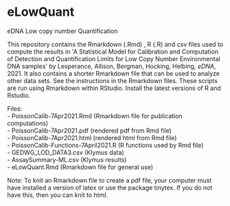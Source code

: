 # eLowQuant
eDNA Low copy number Quantification

This repository contains the Rmarkdown (.Rmd) , R (.R) and csv files used to compute the results in 'A Statistical Model for Calibration and Computation of Detection and Quantification Limits for Low Copy Number Environmental DNA samples' by Lesperance, Allison, Bergman, Hocking, Helbing, *eDNA*, 2021.  It also contains a shorter Rmarkdown file that can be used to analyze other data sets.  See the instructions in the Rmarkdown files.  These scripts are run using Rmarkdown within RStudio.  Install the latest versions of R and Rstudio.

Files:  
	- PoissonCalib-7Apr2021.Rmd (Rmarkdown file for publication computations)  
	- PoissonCalib-7Apr2021.pdf (rendered pdf from Rmd file)  
	- PoissonCalib-7Apr2021.html (rendered html from Rmd file)  
	- PoissonCalib-Functions-7April2021.R (R functions used by Rmd file)   
	- GEDWG_LOD_DATA3.csv (Klymus data)   
	- AssaySummary-ML.csv (Klymus results)  
	- eLowQuant.Rmd (Rmarkdown file for general use)  

Note:  To knit an Rmarkdown file to create a pdf file, your computer must have installed a version of latex or use the package tinytex.  If you do not have this, then you can knit to html.
